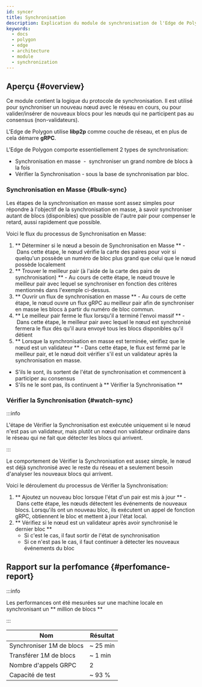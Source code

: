 ```yaml
---
id: syncer
title: Synchronisation
description: Explication du module de synchronisation de l'Edge de Polygon.
keywords:
  - docs
  - polygon
  - edge
  - architecture
  - module
  - synchronization
---
```


## Aperçu {#overview}

Ce module contient la logique du protocole de synchronisation. Il est utilisé pour synchroniser un nouveau nœud avec le réseau en cours, ou pour valider/insérer de nouveaux blocs pour les nœuds qui ne participent pas au consensus (non-validateurs).

L'Edge de Polygon utilise **libp2p** comme couche de réseau, et en plus de cela démarre **gRPC**.

L'Edge de Polygon comporte essentiellement 2 types de synchronisation:
* Synchronisation en masse  -  synchroniser un grand nombre de blocs à la fois
* Vérifier la Synchronisation - sous la base de synchronisation par bloc.

### Synchronisation en Masse {#bulk-sync}

Les étapes de la synchronisation en masse sont assez simples pour répondre à l'objectif de la synchronisation en masse, à savoir synchroniser autant de blocs (disponibles) que possible de l'autre pair pour compenser le retard, aussi rapidement que possible.

Voici le flux du processus de Synchronisation en Masse:

1. ** Déterminer si le nœud a besoin de Synchronisation en Masse ** - Dans cette étape, le nœud vérifie la carte des paires pour voir si quelqu'un possède un numéro de bloc plus grand que celui que le nœud possède localement
2. ** Trouver le meilleur pair (à l'aide de la carte des pairs de synchronisation) ** - Au cours de cette étape, le nœud trouve le meilleur pair avec lequel se synchroniser en fonction des critères mentionnés dans l'exemple ci-dessus.
3. ** Ouvrir un flux de synchronisation en masse ** - Au cours de cette étape, le nœud ouvre un flux gRPC au meilleur pair afin de synchroniser en masse les blocs à partir du numéro de bloc commun.
4. ** Le meilleur pair ferme le flux lorsqu'il a terminé l'envoi massif ** - Dans cette étape, le meilleur pair avec lequel le nœud est synchronisé fermera le flux dès qu'il aura envoyé tous les blocs disponibles qu'il détient
5. ** Lorsque la synchronisation en masse est terminée, vérifiez que le nœud est un validateur ** - Dans cette étape, le flux est fermé par le meilleur pair, et le nœud doit vérifier s'il est un validateur après la synchronisation en masse.
  * S'ils le sont, ils sortent de l'état de synchronisation et commencent à participer au consensus
  * S'ils ne le sont pas, ils continuent à ** Vérifier la Synchronisation **

### Vérifier la Synchronisation {#watch-sync}

:::info

L'étape de Vérifier la Synchronisation est exécutée uniquement si le nœud n'est pas un validateur, mais plutôt un nœud non validateur ordinaire dans le réseau qui ne fait que détecter les blocs qui arrivent.

:::

Le comportement de Vérifier la Synchronisation est assez simple, le nœud est déjà synchronisé avec le reste du réseau et a seulement besoin d'analyser les nouveaux blocs qui arrivent.

Voici le déroulement du processus de Vérifier la Synchronisation:

1. ** Ajoutez un nouveau bloc lorsque l'état d'un pair est mis à jour ** - Dans cette étape, les nœuds détectent les événements de nouveaux blocs. Lorsqu'ils ont un nouveau bloc, ils exécutent un appel de fonction gRPC, obtiennent le bloc et mettent à jour l'état local.
2. ** Vérifiez si le nœud est un validateur après avoir synchronisé le dernier bloc **
   * Si c'est le cas, il faut sortir de l'état de synchronisation
   * Si ce n'est pas le cas, il faut continuer à détecter les nouveaux événements du bloc

## Rapport sur la perfomance {#perfomance-report}

:::info

Les performances ont été mesurées sur une machine locale en synchronisant un ** million de blocs **

:::

| Nom | Résultat |
|----------------------|----------------|
| Synchroniser 1M de blocs | ~ 25 min |
| Transférer 1M de blocs | ~ 1 min |
| Nombre d'appels GRPC | 2 |
| Capacité de test | ~ 93 % |